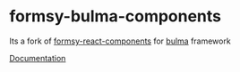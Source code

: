 # formsy-bulma-components
 Its a fork of [formsy-react-components](https://github.com/twisty/formsy-react-components) for [bulma](https://github.com/jgthms/bulma) framework

 [Documentation](https://github.com/twisty/formsy-react-components)
